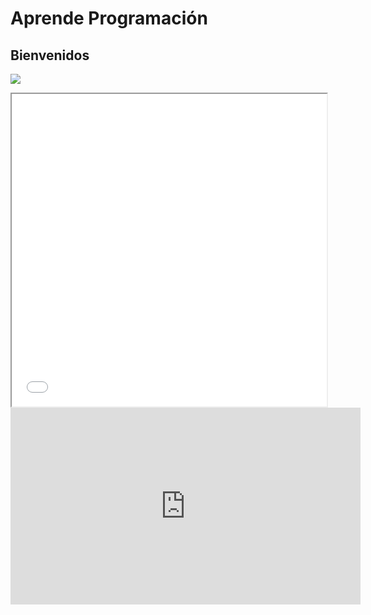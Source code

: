 # Aprende Programación

## Bienvenidos

![](./imagenes/learn-how-to-code.jpg)

<iframe width="100%" height="500" src="./imagenes/globeMeteors.html"></iframe>

<iframe width="560" height="315" src="https://www.youtube.com/embed/rL8X2mlNHPM" frameborder="0" allow="accelerometer; autoplay; encrypted-media; gyroscope; picture-in-picture" allowfullscreen></iframe>
